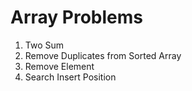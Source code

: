 # Array Problems

1. Two Sum
26. Remove Duplicates from Sorted Array
27. Remove Element
35. Search Insert Position